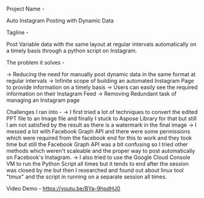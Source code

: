 Project Name - 

Auto Instagram Posting with Dynamic Data

Tagline -

Post Variable data with the same layout at regular intervals automatically on a timely basis through a python script on Instagram.

The problem it solves - 

-> Reducing the need for manually post dynamic data in the same format at regular intervals
-> Infinite scope of building an automated Instagram Page to provide information on a timely basis
-> Users can easily see the required information on their Instagram Feed
-> Removing Redundant task of managing an Instagram page

Challenges I ran into -
-> I first tried a lot of techniques to convert the edited PPT file to an Image file and finally I stuck to Aspose Library for that but still I am not satisfied by the result as there is a watermark in the final image
-> I messed a lot with Facebook Graph API and there were some permissions which were required from the facebook end for this to work and they took time but still the Facebook Graph API was a bit confusing so I tried other methods which weren't scaleable and the proper way to post automatically on Facebook's Instagram.
-> I also tried to use the Google Cloud Console VM to run the Python Script all times but it tends to end after the session was closed by me but then I researched and found out about linux tool "tmux" and the script in running on a separate session all times.

Video Demo - https://youtu.be/BYa-9hpdHJ0
